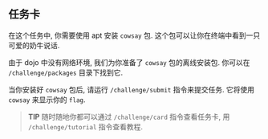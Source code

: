 ## 任务卡

在这个任务中, 你需要使用 apt 安装 `cowsay` 包. 这个包可以让你在终端中看到一只可爱的奶牛说话.

由于 dojo 中没有网络环境, 我们为你准备了 `cowsay` 包的离线安装包. 你可以在 `/challenge/packages` 目录下找到它.

当你安装好 `cowsay` 包后, 请运行 `/challenge/submit` 指令来提交任务. 它将使用 `cowsay` 来显示你的 `flag`.

> **TIP** 随时随地你都可以通过 `/challenge/card` 指令查看任务卡, 用 `/challenge/tutorial` 指令查看教程.
